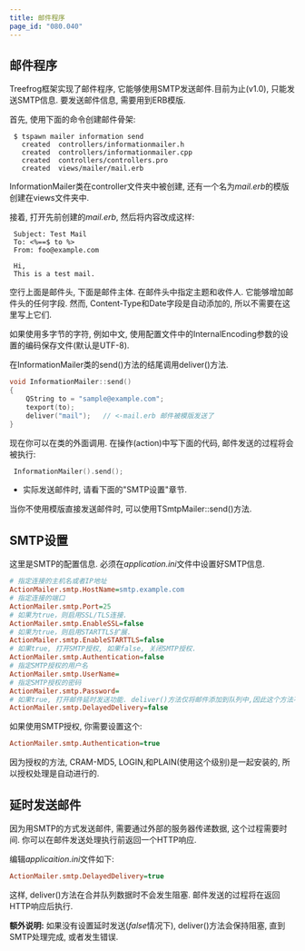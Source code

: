 ```yaml
---
title: 邮件程序
page_id: "080.040"
---
```


## 邮件程序

Treefrog框架实现了邮件程序, 它能够使用SMTP发送邮件.目前为止(v1.0), 只能发送SMTP信息. 要发送邮件信息, 需要用到ERB模版.

首先, 使用下面的命令创建邮件骨架:

```
 $ tspawn mailer information send
   created  controllers/informationmailer.h
   created  controllers/informationmailer.cpp
   created  controllers/controllers.pro
   created  views/mailer/mail.erb
```

InformationMailer类在controller文件夹中被创建, 还有一个名为*mail.erb*的模版创建在views文件夹中.

接着, 打开先前创建的*mail.erb*, 然后将内容改成这样:

```
 Subject: Test Mail
 To: <%==$ to %>
 From: foo@example.com
 
 Hi,
 This is a test mail.
```

空行上面是邮件头, 下面是邮件主体. 在邮件头中指定主题和收件人. 它能够增加邮件头的任何字段. 然而, Content-Type和Date字段是自动添加的, 所以不需要在这里写上它们.

如果使用多字节的字符, 例如中文, 使用配置文件中的InternalEncoding参数的设置的编码保存文件(默认是UTF-8).

在InformationMailer类的send()方法的结尾调用deliver()方法.

```c++
void InformationMailer::send()
{
    QString to = "sample@example.com";
    texport(to);
    deliver("mail");   // <-mail.erb 邮件被模版发送了
}
``` 

现在你可以在类的外面调用. 在操作(action)中写下面的代码, 邮件发送的过程将会被执行:

```c++
 InformationMailer().send();
```

- 实际发送邮件时, 请看下面的"SMTP设置"章节.

当你不使用模版直接发送邮件时, 可以使用TSmtpMailer::send()方法.

## SMTP设置

这里是SMTP的配置信息. 必须在*application.ini*文件中设置好SMTP信息.

```ini
# 指定连接的主机名或者IP地址
ActionMailer.smtp.HostName=smtp.example.com
# 指定连接的端口
ActionMailer.smtp.Port=25
# 如果为true，则启用SSL/TLS连接.
ActionMailer.smtp.EnableSSL=false
# 如果为true，则启用STARTTLS扩展.
ActionMailer.smtp.EnableSTARTTLS=false
# 如果true, 打开SMTP授权, 如果false, 关闭SMTP授权.
ActionMailer.smtp.Authentication=false
# 指定SMTP授权的用户名
ActionMailer.smtp.UserName=
# 指定SMTP授权的密码
ActionMailer.smtp.Password=
# 如果true, 打开邮件延时发送功能. deliver()方法仅将邮件添加到队列中,因此这个方法不会阻塞.
ActionMailer.smtp.DelayedDelivery=false
```

如果使用SMTP授权, 你需要设置这个:

```ini
ActionMailer.smtp.Authentication=true
```

因为授权的方法, CRAM-MD5, LOGIN,和PLAIN(使用这个级别)是一起安装的, 所以授权处理是自动进行的.

## 延时发送邮件

因为用SMTP的方式发送邮件, 需要通过外部的服务器传递数据, 这个过程需要时间. 你可以在邮件发送处理执行前返回一个HTTP响应.

编辑*applicaition.ini*文件如下:

```ini
ActionMailer.smtp.DelayedDelivery=true
```

这样, deliver()方法在合并队列数据时不会发生阻塞. 邮件发送的过程将在返回HTTP响应后执行.

**额外说明:**
如果没有设置延时发送(*false*情况下), deliver()方法会保持阻塞, 直到SMTP处理完成, 或者发生错误.
